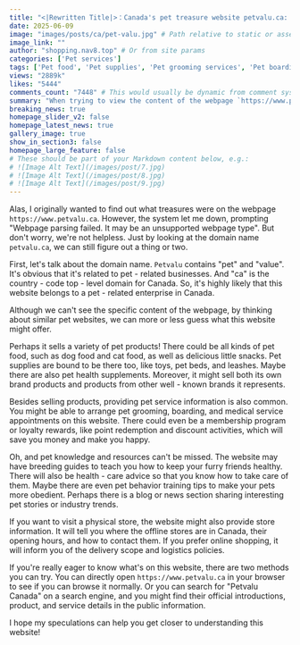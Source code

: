 ```yaml
---
title: "<|Rewritten Title|>：Canada's pet treasure website petvalu.ca: a full revelation of shopping services and knowledge!"
date: 2025-06-09
image: "images/posts/ca/pet-valu.jpg" # Path relative to static or assets
image_link: ""
author: "shopping.nav8.top" # Or from site params
categories: ['Pet services']
tags: ['Pet food', 'Pet supplies', 'Pet grooming services', 'Pet boarding services', 'Member plan', 'Pet - keeping knowledge services', 'Pet - keeping guidance and advice services', 'Delivery Services', 'Pet supplements', 'Referral reward service', 'Store Location Services', 'Online pet store services', 'Logistics guide', 'Pet medical services']
views: "2889k"
likes: "5444"
comments_count: "7448" # This would usually be dynamic from comment system
summary: "When trying to view the content of the webpage `https://www.petvalu.ca`, a parsing failure occurred. However, from the domain name "petvalu.ca", it can be inferred that this website is most likely the official website of a Canadian pet company. It may have content such as the sale of pet products, provision of service information, sharing of knowledge resources, etc. You can also check store and logistics information. You can try to directly open the webpage or search for details."
breaking_news: true   
homepage_slider_v2: false  
homepage_latest_news: true  
gallery_image: true  
show_in_section3: false
homepage_large_feature: false
# These should be part of your Markdown content below, e.g.:
# ![Image Alt Text](/images/post/7.jpg)
# ![Image Alt Text](/images/post/8.jpg)
# ![Image Alt Text](/images/post/9.jpg)
---
```


Alas, I originally wanted to find out what treasures were on the webpage `https://www.petvalu.ca`. However, the system let me down, prompting "Webpage parsing failed. It may be an unsupported webpage type". But don't worry, we're not helpless. Just by looking at the domain name `petvalu.ca`, we can still figure out a thing or two.

First, let's talk about the domain name. `Petvalu` contains "pet" and "value". It's obvious that it's related to pet - related businesses. And "ca" is the country - code top - level domain for Canada. So, it's highly likely that this website belongs to a pet - related enterprise in Canada.

Although we can't see the specific content of the webpage, by thinking about similar pet websites, we can more or less guess what this website might offer.

Perhaps it sells a variety of pet products! There could be all kinds of pet food, such as dog food and cat food, as well as delicious little snacks. Pet supplies are bound to be there too, like toys, pet beds, and leashes. Maybe there are also pet health supplements. Moreover, it might sell both its own brand products and products from other well - known brands it represents.

Besides selling products, providing pet service information is also common. You might be able to arrange pet grooming, boarding, and medical service appointments on this website. There could even be a membership program or loyalty rewards, like point redemption and discount activities, which will save you money and make you happy.

Oh, and pet knowledge and resources can't be missed. The website may have breeding guides to teach you how to keep your furry friends healthy. There will also be health - care advice so that you know how to take care of them. Maybe there are even pet behavior training tips to make your pets more obedient. Perhaps there is a blog or news section sharing interesting pet stories or industry trends.

If you want to visit a physical store, the website might also provide store information. It will tell you where the offline stores are in Canada, their opening hours, and how to contact them. If you prefer online shopping, it will inform you of the delivery scope and logistics policies.

If you're really eager to know what's on this website, there are two methods you can try. You can directly open `https://www.petvalu.ca` in your browser to see if you can browse it normally. Or you can search for "Petvalu Canada" on a search engine, and you might find their official introductions, product, and service details in the public information.

I hope my speculations can help you get closer to understanding this website! 
